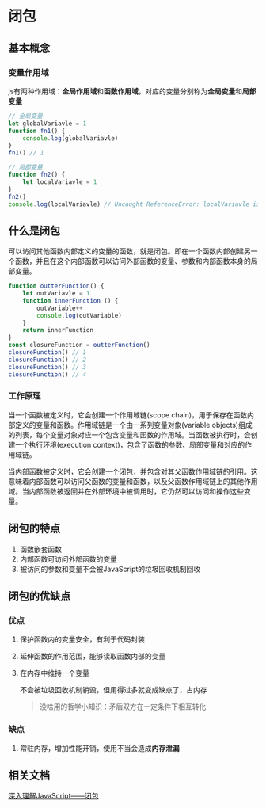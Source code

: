 # 闭包
## 基本概念
### 变量作用域
js有两种作用域：**全局作用域**和**函数作用域**，对应的变量分别称为**全局变量**和**局部变量**

``` javascript
// 全局变量
let globalVariavle = 1
function fn1() {
    console.log(globalVariavle)
}
fn1() // 1

// 局部变量
function fn2() {
    let localVariavle = 1
}
fn2()
console.log(localVariavle) // Uncaught ReferenceError: localVariavle is not defined
```
## 什么是闭包
可以访问其他函数内部定义的变量的函数，就是闭包。即在一个函数内部创建另一个函数，并且在这个内部函数可以访问外部函数的变量、参数和内部函数本身的局部变量。
``` javascript
function outterFunction() {
    let outVariavle = 1
    function innerFunction () {
        outVariable++
        console.log(outVariable)
    }
    return innerFunction
}
const closureFunction = outterFunction()
closureFunction() // 1
closureFunction() // 2
closureFunction() // 3
closureFunction() // 4

```
### 工作原理
当一个函数被定义时，它会创建一个作用域链(scope chain)，用于保存在函数内部定义的变量和函数。作用域链是一个由一系列变量对象(variable objects)组成的列表，每个变量对象对应一个包含变量和函数的作用域。当函数被执行时，会创建一个执行环境(execution context)，包含了函数的参数、局部变量和对应的作用域链。

当内部函数被定义时，它会创建一个闭包，并包含对其父函数作用域链的引用。这意味着内部函数可以访问父函数的变量和函数，以及父函数作用域链上的其他作用域。当内部函数被返回并在外部环境中被调用时，它仍然可以访问和操作这些变量。

## 闭包的特点
1. 函数嵌套函数
2. 内部函数可访问外部函数的变量
3. 被访问的参数和变量不会被JavaScript的垃圾回收机制回收

## 闭包的优缺点
### 优点
1. 保护函数内的变量安全，有利于代码封装
2. 延伸函数的作用范围，能够读取函数内部的变量
3. 在内存中维持一个变量
    
    不会被垃圾回收机制销毁，但用得过多就变成缺点了，占内存
    > 没啥用的哲学小知识：矛盾双方在一定条件下相互转化

### 缺点
1. 常驻内存，增加性能开销，使用不当会造成**内存泄漏**



## 相关文档
[深入理解JavaScript——闭包](https://zhuanlan.zhihu.com/p/574913236)
